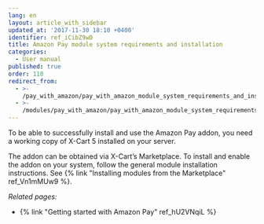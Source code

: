 ```yaml
---
lang: en
layout: article_with_sidebar
updated_at: '2017-11-30 18:10 +0400'
identifier: ref_iCibZ9wD
title: Amazon Pay module system requirements and installation
categories:
  - User manual
published: true
order: 110
redirect_from:
  - >-
    /pay_with_amazon/pay_with_amazon_module_system_requirements_and_installation.html
  - >-
    /modules/pay_with_amazon/pay_with_amazon_module_system_requirements_and_installation.html
---
```



To be able to successfully install and use the Amazon Pay addon, you need a working copy of X-Cart 5 installed on your server.

The addon can be obtained via X-Cart’s Marketplace. To install and enable the addon on your system, follow the general module installation instructions. See {% link "Installing modules from the Marketplace" ref_Vn1mMUw9 %}.

_Related pages:_

*   {% link "Getting started with Amazon Pay" ref_hU2VNqiL %}

